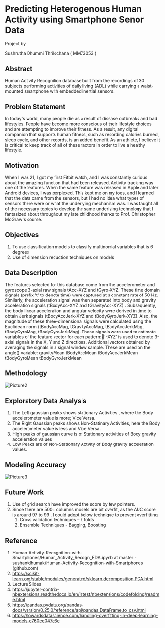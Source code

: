 # Predicting Heterogenous Human Activity using Smartphone Senor Data

Project by 

Sushrutha Dhummi Thrilochana ( MM73053 )

## Abstract
Human Activity Recognition database built from the recordings of 30 subjects performing activities of daily living (ADL) while carrying a waist-mounted smartphone with embedded inertial sensors.


## Problem  Statement
In today's world, many people die as a result of disease outbreaks and bad lifestyles. People have become more conscious of their lifestyle choices and are attempting to improve their fitness. As a result, any digital companion that supports human fitness, such as recording calories burned, sleep cycle, and other records, is an added benefit. As an athlete, I believe it is critical to keep track of all of these factors in order to live a healthy lifestyle.

## Motivation
When I was 21, I got my first Fitbit watch, and I was constantly curious about the amazing function that had been released. Activity tracking was one of the features. When the same feature was released in Apple and later Android devices, I was perplexed. This kept me on my toes, and I learned that the data came from the sensors, but I had no idea what types of sensors there were or what the underlying mechanism was. I was taught all of the necessary topics to develop the same underlying technology that I fantasized about throughout my late childhood thanks to Prof. Christopher McGraw's course.

## Objectives
1. To use classification models to classify multinomial variables that is 6 degrees
2. Use of  dimension reduction techniques on models

## Data Description
The features selected for this database come from the accelerometer and gyroscope 3-axial raw signals tAcc-XYZ and tGyro-XYZ. These time domain signals (prefix 't' to denote time) were captured at a constant rate of 50 Hz. Similarly, the acceleration signal was then separated into body and gravity acceleration signals (tBodyAcc-XYZ and tGravityAcc-XYZ) . Subsequently, the body linear acceleration and angular velocity were derived in time to obtain Jerk signals (tBodyAccJerk-XYZ and tBodyGyroJerk-XYZ). Also, the magnitude of these three-dimensional signals were calculated using the Euclidean norm (tBodyAccMag, tGravityAccMag, tBodyAccJerkMag, tBodyGyroMag, tBodyGyroJerkMag). These signals were used to estimate variables of the feature vector for each pattern:'-XYZ' is used to denote 3-axial signals in the X, Y and Z directions.
Additional vectors obtained by averaging the signals in a signal window sample. These are used on the angle() variable:
gravityMean
tBodyAccMean
tBodyAccJerkMean
tBodyGyroMean
tBodyGyroJerkMean

## Methodology 
![Picture2](https://user-images.githubusercontent.com/45795026/146113336-cc7fa5ca-03ed-4e80-9d73-b2a70d269064.png)

## Exploratory Data Analysis
1. The Left gaussian peaks shows stationary Activities , where the Body accelerometer value is more; Vice Versa.
2. The Right Gaussian peaks shows Non-Statinary Activities, here the Body accelerometer value is less and Vice Versa.
3. High peaks of gaussian curve is of Stationary activities of Body gravity acceleration values
4. Low Peaks are of Non-Stationary Actvity of Body gravity acceleration values.

## Modeling Accuracy
![Picture3](https://user-images.githubusercontent.com/45795026/146113656-f22b47a0-bd4e-4cf6-8a1c-a20a466eb156.png)

## Future Work
1. Use of grid search have improved the score by few pointers.
2. Since there are 500+ columns models are bit overfit, as the AUC score is around 97 to 99 . I could adopt below technique to prevent overfitting
      1. Cross validation techniques – k folds
      2. Ensemble Techniques - Bagging, Boosting

## Reference
1. Human-Activity-Recognition-with-Smartphones/Human_Activity_Recogn_EDA.ipynb at master · sushantdhumak/Human-Activity-Recognition-with-Smartphones (github.com)
2. https://scikit-learn.org/stable/modules/generated/sklearn.decomposition.PCA.html
3. Lecture Slides 
4. https://jupyter-contrib-nbextensions.readthedocs.io/en/latest/nbextensions/codefolding/readme.html
5. https://pandas.pydata.org/pandas-docs/version/0.25.0/reference/api/pandas.DataFrame.to_csv.html
6. https://towardsdatascience.com/handling-overfitting-in-deep-learning-models-c760ee047c6e






